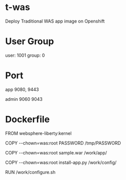 # t-was

Deploy Traditional WAS app image on Openshift

# User Group
user: 1001
group: 0

# Port 
app 9080, 9443

admin 9060 9043


# Dockerfile
FROM websphere-liberty:kernel

COPY --chown=was:root PASSWORD /tmp/PASSWORD

COPY --chown=was:root sample.war /work/app/

COPY --chown=was:root install-app.py /work/config/

RUN /work/configure.sh
